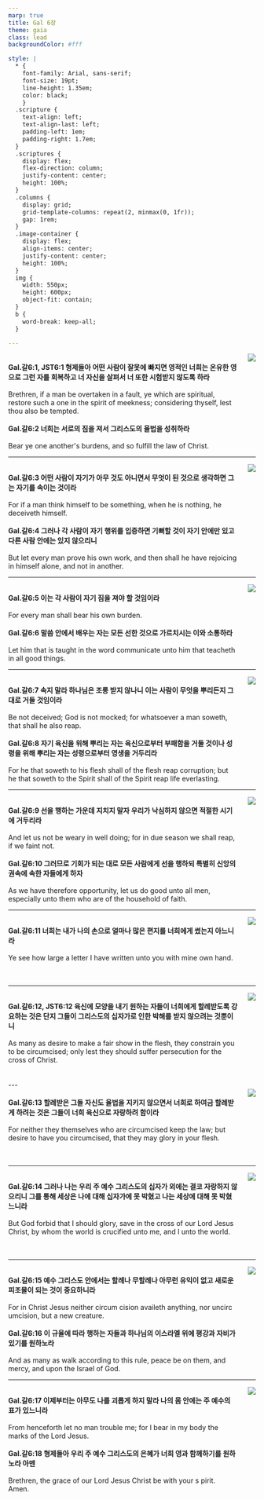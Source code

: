 ```yaml
---
marp: true
title: Gal 6장
theme: gaia
class: lead
backgroundColor: #fff

style: |
  * {
    font-family: Arial, sans-serif;
    font-size: 19pt;
    line-height: 1.35em;
    color: black;
    }
  .scripture {
    text-align: left;
    text-align-last: left;
    padding-left: 1em;
    padding-right: 1.7em;
  }
  .scriptures {
    display: flex;
    flex-direction: column;
    justify-content: center;
    height: 100%;
  }
  .columns {
    display: grid;
    grid-template-columns: repeat(2, minmax(0, 1fr));
    gap: 1rem;
  }
  .image-container {
    display: flex;
    align-items: center;
    justify-content: center;
    height: 100%;
  }
  img {
    width: 550px;
    height: 600px;
    object-fit: contain;
  }
  b {
    word-break: keep-all;
  }

---
```


<div class="columns">
  <div class="scriptures">
    <br>
    <div class="scripture">
      <b>Gal.갈6:1, JST6:1 형제들아 어떤 사람이 잘못에 빠지면 영적인 너희는 온유한 영으로 그런 자를 회복하고 너 자신을 살펴서 너 또한 시험받지 않도록 하라 
      </b>
    </div>
    <br>
    <div class="scripture">Brethren, if a man be overtaken in a fault, ye which are spiritual, restore such a one in the spirit of meekness; considering thyself, lest thou also be tempted. 
    </div>
    <br>
    <div class="scripture">
      <b>Gal.갈6:2 너희는 서로의 짐을 져서 그리스도의 율법을 성취하라 
      </b>
    </div>
    <br>
    <div class="scripture">Bear ye one another's burdens, and so fulfill the law of Christ. 
    </div>         
  </div>
  <div class="image-container">
    <img src='../../pictures/picture_61.jpg'>
  </div>
</div>

---

<div class="columns">
  <div class="scriptures">
    <br>
    <div class="scripture">
      <b>Gal.갈6:3 어떤 사람이 자기가 아무 것도 아니면서 무엇이 된 것으로 생각하면 그는 자기를 속이는 것이라 
      </b>
    </div>
    <br>
    <div class="scripture">For if a man think himself to be something, when he is nothing, he deceiveth himself. 
    </div>
    <br>
    <div class="scripture">
      <b>Gal.갈6:4 그러나 각 사람이 자기 행위를 입증하면 기뻐할 것이 자기 안에만 있고 다른 사람 안에는 있지 않으리니 
      </b>
    </div>
    <br>
    <div class="scripture">But let every man prove his own work, and then shall he have rejoicing in himself alone, and not in another. 
    </div>         
  </div>
  <div class="image-container">
    <img src='../../pictures/picture_74.jpg'>
  </div>
</div>

---

<div class="columns">
  <div class="scriptures">
    <br>
    <div class="scripture">
      <b>Gal.갈6:5 이는 각 사람이 자기 짐을 져야 할 것임이라 
      </b>
    </div>
    <br>
    <div class="scripture">For every man shall bear his own burden. 
    </div>
    <br>
    <div class="scripture">
      <b>Gal.갈6:6 말씀 안에서 배우는 자는 모든 선한 것으로 가르치시는 이와 소통하라 
      </b>
    </div>
    <br>
    <div class="scripture">Let him that is taught in the word communicate unto him that teacheth in all good things. 
    </div>         
  </div>
  <div class="image-container">
    <img src='../../pictures/picture_78.jpg'>
  </div>
</div>

---

<div class="columns">
  <div class="scriptures">
    <br>
    <div class="scripture">
      <b>Gal.갈6:7 속지 말라 하나님은 조롱 받지 않나니 이는 사람이 무엇을 뿌리든지 그대로 거둘 것임이라 
      </b>
    </div>
    <br>
    <div class="scripture">Be not deceived; God is not mocked; for whatsoever a man soweth, that shall he also reap. 
    </div>
    <br>
    <div class="scripture">
      <b>Gal.갈6:8 자기 육신을 위해 뿌리는 자는 육신으로부터 부패함을 거둘 것이나 성령을 위해 뿌리는 자는 성령으로부터 영생을 거두리라 
      </b>
    </div>
    <br>
    <div class="scripture">For he that soweth to his flesh shall of the flesh reap corruption; but he that soweth to the Spirit shall of the Spirit reap life everlasting. 
    </div>         
  </div>
  <div class="image-container">
    <img src='../../pictures/picture_114.jpg'>
  </div>
</div>

---

<div class="columns">
  <div class="scriptures">
    <br>
    <div class="scripture">
      <b>Gal.갈6:9 선을 행하는 가운데 지치지 말자 우리가 낙심하지 않으면 적절한 시기에 거두리라 
      </b>
    </div>
    <br>
    <div class="scripture">And let us not be weary in well doing; for in due season we shall reap, if we faint not. 
    </div>
    <br>
    <div class="scripture">
      <b>Gal.갈6:10 그러므로 기회가 되는 대로 모든 사람에게 선을 행하되 특별히 신앙의 권속에 속한 자들에게 하자 
      </b>
    </div>
    <br>
    <div class="scripture">As we have therefore opportunity, let us do good unto all men, especially unto them who are of the household of faith. 
    </div>         
  </div>
  <div class="image-container">
    <img src='../../pictures/picture_3.jpg'>
  </div>
</div>

---

<div class="columns">
  <div class="scriptures">
    <br>
    <div class="scripture">
      <b>Gal.갈6:11 너희는 내가 나의 손으로 얼마나 많은 편지를 너희에게 썼는지 아느니라 
      </b>
    </div>
    <br>
    <div class="scripture">Ye see how large a letter I have written unto you with mine own hand. 
    </div>
    <br>
    <div class="scripture">
      <b> 
      </b>
    </div>
    <br>
    <div class="scripture">
    </div>         
  </div>
  <div class="image-container">
    <img src='../../pictures/picture_14.jpg'>
  </div>
</div>

---

<div class="columns">
  <div class="scriptures">
    <br>
    <div class="scripture">
      <b>Gal.갈6:12, JST6:12 육신에 모양을 내기 원하는 자들이 너희에게 할례받도록 강요하는 것은 단지 그들이 그리스도의 십자가로 인한 박해를 받지 않으려는 것뿐이니
      </b>
    </div>
    <br>
    <div class="scripture">As many as desire to make a fair show in the flesh, they constrain you to be circumcised; only lest they should suffer persecution for the cross of Christ. 
    </div>
    <br>
    <div class="scripture">
      <b> 
      </b>
    </div>
    <br>
    <div class="scripture">
    </div>         
  </div>
  <div class="image-container">
    <img src='../../pictures/picture_13.jpg'>
  </div>
</div>
---

<div class="columns">
  <div class="scriptures">
    <br>
    <div class="scripture">
      <b>Gal.갈6:13 할례받은 그들 자신도 율법을 지키지 않으면서 너희로 하여금 할례받게 하려는 것은 그들이 너희 육신으로 자랑하려 함이라 
      </b>
    </div>
    <br>
    <div class="scripture">For neither they themselves who are circumcised keep the law; but desire to have you circumcised, that they may glory in your flesh. 
    </div>
    <br>
    <div class="scripture">
      <b>
      </b>
    </div>
    <br>
    <div class="scripture">
    </div>         
  </div>
  <div class="image-container">
    <img src='../../pictures/picture_42.jpg'>
  </div>
</div>

---

<div class="columns">
  <div class="scriptures">
    <br>
    <div class="scripture">
      <b>Gal.갈6:14 그러나 나는 우리 주 예수 그리스도의 십자가 외에는 결코 자랑하지 않으리니 그를 통해 세상은 나에 대해 십자가에 못 박혔고 나는 세상에 대해 못 박혔느니라 
      </b>
    </div>
    <br>
    <div class="scripture">But God forbid that I should glory, save in the cross of our Lord Jesus Christ, by whom the world is crucified unto me, and I unto the world. 
    </div>
    <br>
    <div class="scripture">
      <b>
      </b>
    </div>
    <br>
    <div class="scripture">
    </div>         
  </div>
  <div class="image-container">
    <img src='../../pictures/picture_112.jpg'>
  </div>
</div>

---

<div class="columns">
  <div class="scriptures">
    <br>
    <div class="scripture">
      <b>Gal.갈6:15 예수 그리스도 안에서는 할례나 무할례나 아무런 유익이 없고 새로운 피조물이 되는 것이 중요하니라 
      </b>
    </div>
    <br>
    <div class="scripture">For in Christ Jesus neither circum cision availeth anything, nor uncirc umcision, but a new creature. 
    </div>
    <br>
    <div class="scripture">
      <b>Gal.갈6:16 이 규율에 따라 행하는 자들과 하나님의 이스라엘 위에 평강과 자비가 있기를 원하노라 
      </b>
    </div>
    <br>
    <div class="scripture">And as many as walk according to this rule, peace be on them, and mercy, and upon the Israel of God. 
    </div>         
  </div>
  <div class="image-container">
    <img src='../../pictures/picture_91.jpg'>
  </div>
</div>

---

<div class="columns">
  <div class="scriptures">
    <br>
    <div class="scripture">
      <b>Gal.갈6:17 이제부터는 아무도 나를 괴롭게 하지 말라 나의 몸 안에는 주 예수의 표가 있느니라 
      </b>
    </div>
    <br>
    <div class="scripture">From henceforth let no man trouble me; for I bear in my body the marks of the Lord Jesus. 
    </div>
    <br>
    <div class="scripture">
      <b>Gal.갈6:18 형제들아 우리 주 예수 그리스도의 은혜가 너희 영과 함께하기를 원하노라 아멘 
      </b>
    </div>
    <br>
    <div class="scripture">Brethren, the grace of our Lord Jesus Christ be with your s pirit. Amen.
    </div>         
  </div>
  <div class="image-container">
    <img src='../../pictures/picture_104.jpg'>
  </div>
</div>

